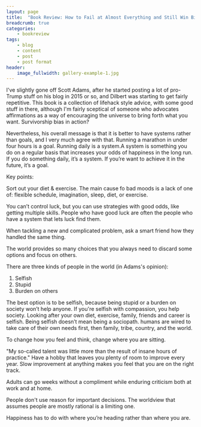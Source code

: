 ```yaml
---
layout: page
title:  "Book Review: How to Fail at Almost Everything and Still Win Big - by Scott Adams"
breadcrumb: true
categories:
    - bookreview
tags:
    - blog
    - content
    - post
    - post format
header:
    image_fullwidth: gallery-example-1.jpg
---
```


I've slightly gone off Scott Adams, after he started posting a lot of pro-Trump stuff on his blog in 2015 or so, and Dilbert was starting to get fairly repetitive. This book is a collection of lifehack style advice, with some good stuff in there, although I'm fairly sceptical of someone who advocates affirmations as a way of encouraging the universe to bring forth what you want. Survivorship bias in action?

Nevertheless, his overall message is that it is better to have systems rather than goals, and I very much agree with that. Running a marathon in under four hours is a goal. Running daily is a system.A system is something you do on a regular basis that increases your odds of happiness in the long run. If you do something daily, it’s a system. If you’re want to achieve it in the future, it’s a goal.

Key points:

Sort out your diet & exercise. The main cause fo bad moods is a lack of one of: flexible schedule, imagination, sleep, diet, or exercise.

You can’t control luck, but you can use strategies with good odds, like getting multiple skills. People who have good luck are often the people who have a system that lets luck find them.

When tackling a new and complicated problem, ask a smart friend how they handled the same thing.

The world provides so many choices that you always need to discard some options and focus on others. 

There are three kinds of people in the world (in Adams's opinion):
1. Selfish
2. Stupid
3. Burden on others

The best option is to be selfish, because being stupid or a burden on society won’t help anyone. If you're selfish with compassion, you help society. Looking after your own diet, exercise, family, friends and career is selfish. Being selfish doesn’t mean being a sociopath.  humans are wired to take care of their own needs first, then family, tribe, country, and the world.

To change how you feel and think, change where you are sitting.

"My so-called talent was little more than the result of insane hours of practice." Have a hobby that leaves you plenty of room to improve every year. Slow improvement at anything makes you feel that you are on the right track.

Adults can go weeks without a compliment while enduring criticism both at work and at home. 

People don't use reason for important decisions. The worldview that assumes people are mostly rational is a limiting one.

Happiness has to do with where you’re heading rather than where you are. 
